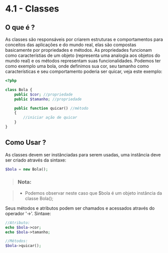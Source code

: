 # 4.1 - Classes

## O que é ?

As classes são responsáveis por criarem estruturas e comportamentos para conceitos das aplicações e do mundo real, elas são compostas basicamente por propriedades e métodos. As propriedades funcionam como característias de um objeto (representa uma analogia aos objetos do mundo real) e os métodos representam suas funcionalidades. Podemos ter como exemplo uma bola, onde definimos sua cor, seu tamanho como características e seu comportamento poderia ser quicar, veja este exemplo:

```php
<?php

class Bola {
    public $cor; //propriedade
    public $tamanho; //propriedade

    public function quicar() //método
    {
        //iniciar ação de quicar
    }
}
```

## Como Usar ?

As classes devem ser instânciadas para serem usadas, uma instância deve ser criado através da sintaxe:

```php
$bola = new Bola();
```

> ### Nota:

> - Podemos observar neste caso que $bola é um objeto instância da classe Bola();

Seus métodos e atributos podem ser chamados e acessados através do operador '->'.
Sintaxe:

```php
//Atributo:
echo $bola->cor;
echo $bola->tamanho;

//Métodos:
$bola->quicar();
```
